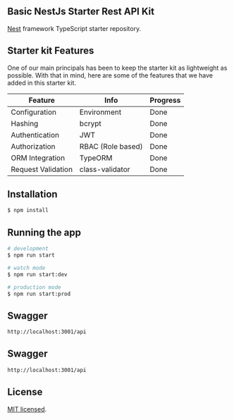 ## Basic NestJs Starter Rest API Kit

[Nest](https://github.com/nestjs/nest) framework TypeScript starter repository.

## Starter kit Features

One of our main principals has been to keep the starter kit as lightweight as possible. With that in mind, here are some of the features that we have added in this starter kit.

| Feature            | Info              | Progress |
| ------------------ | ----------------- | -------- |
| Configuration      | Environment       | Done     |
| Hashing            | bcrypt            | Done     |
| Authentication     | JWT               | Done     |
| Authorization      | RBAC (Role based) | Done     |
| ORM Integration    | TypeORM           | Done     |
| Request Validation | class-validator   | Done     |

## Installation

```bash
$ npm install
```

## Running the app

```bash
# development
$ npm run start

# watch mode
$ npm run start:dev

# production mode
$ npm run start:prod
```

## Swagger

```bash
http://localhost:3001/api
```

## Swagger

```bash
http://localhost:3001/api
```

## License

[MIT licensed](LICENSE).
